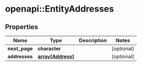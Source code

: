 # openapi::EntityAddresses


## Properties
Name | Type | Description | Notes
------------ | ------------- | ------------- | -------------
**next_page** | **character** |  | [optional] 
**addresses** | [**array[Address]**](address.md) |  | [optional] 


